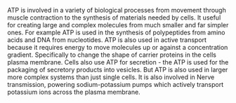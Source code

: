 ATP is involved in a variety of biological processes from movement through muscle contraction to the
synthesis of materials needed by cells. It useful for creating large and complex molecules from
much smaller and far simpler ones. For example ATP is used in the synthesis of polypeptides from
amino acids and DNA from nucleotides. ATP is also used in active transport because it requires
energy to move molecules up or against a concentration gradient. Specifically to change the shape of
carrier proteins in the cells plasma membrane. Cells also use ATP for secretion - the ATP is used
for the packaging of secretory products into vesicles. But ATP is also used in larger more complex
systems than just single cells. It is also involved in Nerve transmission, powering
sodium-potassium pumps which actively transport potassium ions across the plasma membrane.
